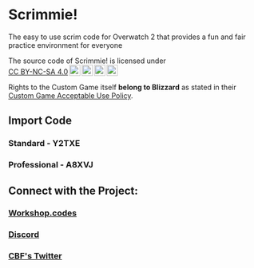 # Scrimmie!
 The easy to use scrim code for Overwatch 2 that provides a fun and fair practice environment for everyone

<p xmlns:cc="http://creativecommons.org/ns#" >The source code of Scrimmie! is licensed under <a href="https://creativecommons.org/licenses/by-nc-sa/4.0/?ref=chooser-v1" target="_blank" rel="license noopener noreferrer" style="display:inline-block;">CC BY-NC-SA 4.0<img style="height:22px!important;margin-left:3px;vertical-align:text-bottom;" src="https://mirrors.creativecommons.org/presskit/icons/cc.svg?ref=chooser-v1" alt=""><img style="height:22px!important;margin-left:3px;vertical-align:text-bottom;" src="https://mirrors.creativecommons.org/presskit/icons/by.svg?ref=chooser-v1" alt=""><img style="height:22px!important;margin-left:3px;vertical-align:text-bottom;" src="https://mirrors.creativecommons.org/presskit/icons/nc.svg?ref=chooser-v1" alt=""><img style="height:22px!important;margin-left:3px;vertical-align:text-bottom;" src="https://mirrors.creativecommons.org/presskit/icons/sa.svg?ref=chooser-v1" alt=""></a></p>

Rights to the Custom Game itself **belong to Blizzard** as stated in their [Custom Game Acceptable Use Policy](https://www.blizzard.com/en-us/legal/2749df07-2b53-4990-b75e-a7cb3610318b/custom-game-acceptable-use-policy).

## Import Code
### Standard - Y2TXE
### Professional - A8XVJ

## Connect with the Project:
### [Workshop.codes](https://workshop.codes/scrimmie)
### [Discord](https://discord.gg/TNtbWP4aAg)
### [CBF's Twitter](https://x.com/cbfow)
